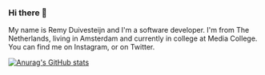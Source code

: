 ### Hi there 👋

My name is Remy Duivesteijn and I'm a software developer. I'm from The Netherlands, living in Amsterdam and currently in college  at Media College. You can find me on Instagram, or on Twitter.

[![Anurag's GitHub stats](https://github-readme-stats.vercel.app/api?username=Remy2072)](https://github.com/anuraghazra/github-readme-stats)


